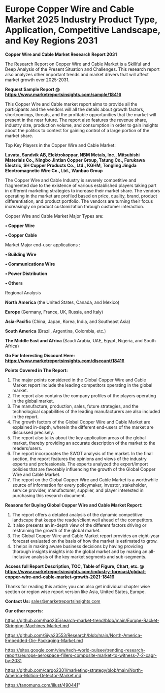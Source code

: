  # Europe Copper Wire and Cable Market 2025 Industry Product Type, Application, Competitive Landscape, and Key Regions 2031

<strong>Copper Wire and Cable Market Research Report 2031</strong>

The Research Report on Copper Wire and Cable Market is a Skillful and Deep Analysis of the Present Situation and Challenges. This research report also analyzes other important trends and market drivers that will affect market growth over 2025-2031.

<strong>Request Sample Report @ <a href=https://www.marketreportsinsights.com/sample/18416>https://www.marketreportsinsights.com/sample/18416</a></strong>

This Copper Wire and Cable market report aims to provide all the participants and the vendors will all the details about growth factors, shortcomings, threats, and the profitable opportunities that the market will present in the near future. The report also features the revenue share, industry size, production volume, and consumption in order to gain insights about the politics to contest for gaining control of a large portion of the market share.

Top Key Players in the Copper Wire and Cable Market:

<strong>Luvata, Sandvik AB, Elektrokoppar, NBM Metals, Inc., Mitsubishi Materials Co., Ningbo Jintian Copper Group, Tatung Co., Furukawa Electric, SH Copper Products Co., Ltd., KGHM, Tongling Jingda Electromagnetic Wire Co., Ltd., Wanbao Group</strong>

The Copper Wire and Cable Industry is severely competitive and fragmented due to the existence of various established players taking part in different marketing strategies to increase their market share. The vendors operating in the market are profiled based on price, quality, brand, product differentiation, and product portfolio. The vendors are turning their focus increasingly on product customization through customer interaction.

Copper Wire and Cable Market Major Types are:

<strong>• Copper Wire

• Copper Cable</strong>

Market Major end-user applications :

<strong>• Building Wire

• Communications Wire

• Power Distribution

• Others</strong>

Regional Analysis

</u><strong><b>North America</b></strong> (the United States, Canada, and Mexico)

<strong><b>Europe </b></strong>(Germany, France, UK, Russia, and Italy)

<strong><b>Asia-Pacific</b></strong> (China, Japan, Korea, India, and Southeast Asia)

<strong><b>South America</b></strong> (Brazil, Argentina, Colombia, etc.)

<strong><b>The Middle East and Africa</b></strong> (Saudi Arabia, UAE, Egypt, Nigeria, and South Africa)

<strong>Go For Interesting Discount Here: <a href=https://www.marketreportsinsights.com/discount/18416>https://www.marketreportsinsights.com/discount/18416</a></strong>

<strong>Points Covered in The Report:</strong>
<ol>
  <li>The major points considered in the Global Copper Wire and Cable Market report include the leading competitors operating in the global market.</li>
  <li>The report also contains the company profiles of the players operating in the global market.</li>
  <li>The manufacture, production, sales, future strategies, and the technological capabilities of the leading manufacturers are also included in the report.</li>
  <li>The growth factors of the Global Copper Wire and Cable Market are explained in-depth, wherein the different end-users of the market are discussed precisely.</li>
  <li>The report also talks about the key application areas of the global market, thereby providing an accurate description of the market to the readers/users.</li>
  <li>The report incorporates the SWOT analysis of the market. In the final section, the report features the opinions and views of the industry experts and professionals. The experts analyzed the export/import policies that are favorably influencing the growth of the Global Copper Wire and Cable Market.</li>
  <li>The report on the Global Copper Wire and Cable Market is a worthwhile source of information for every policymaker, investor, stakeholder, service provider, manufacturer, supplier, and player interested in purchasing this research document.</li>
</ol>
<strong>Reasons for Buying Global Copper Wire and Cable Market Report:</strong>

<ol>
  <li>The report offers a detailed analysis of the dynamic competitive landscape that keeps the reader/client well ahead of the competitors.</li>
  <li>It also presents an in-depth view of the different factors driving or restraining the growth of the global market.</li>
  <li>The Global Copper Wire and Cable Market report provides an eight-year forecast evaluated on the basis of how the market is estimated to grow.</li>
  <li>It helps in making aware business decisions by having providing thorough insights insights into the global market and by making an all-inclusive analysis of the key market segments and sub-segments.</li>
</ol>
<strong>Access full Report Description, TOC, Table of Figure, Chart, etc. @ <a href=https://www.marketreportsinsights.com/industry-forecast/global-copper-wire-and-cable-market-growth-2021-18416>https://www.marketreportsinsights.com/industry-forecast/global-copper-wire-and-cable-market-growth-2021-18416</a></strong>


Thanks for reading this article; you can also get individual chapter wise section or region wise report version like Asia, United States, Europe.

<strong>Contact Us:</strong>
sales@marketreportsinsights.com

<strong>Our other reports:</strong>

<a href=https://github.com/haq235/search-market-trend/blob/main/Europe-Racket-Stringing-Machines-Market.md>https://github.com/haq235/search-market-trend/blob/main/Europe-Racket-Stringing-Machines-Market.md</a>

<a href=https://github.com/Siya23553/Research/blob/main/North-America-Embedded-Die-Packaging-Market.md>https://github.com/Siya23553/Research/blob/main/North-America-Embedded-Die-Packaging-Market.md</a>

<a href=https://sites.google.com/view/tech-world-pulsee/trending-research-reports/europe-aerospace-fillers-composite-market-to-witness-7-2-cagr-by-2031>https://sites.google.com/view/tech-world-pulsee/trending-research-reports/europe-aerospace-fillers-composite-market-to-witness-7-2-cagr-by-2031</a>

<a href=https://github.com/cargo2301/marketing-strategy/blob/main/North-America-Motion-Detector-Market.md>https://github.com/cargo2301/marketing-strategy/blob/main/North-America-Motion-Detector-Market.md</a>

<a href=https://tanomuno.com/illust/490441>https://tanomuno.com/illust/490441</a>"
